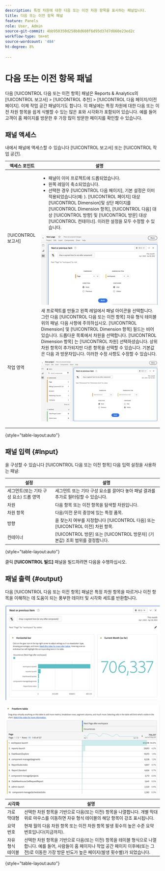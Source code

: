 ```yaml
---
description: 특정 차원에 대한 다음 또는 이전 차원 항목을 표시하는 패널입니다.
title: 다음 또는 이전 항목 패널
feature: Panels
role: User, Admin
source-git-commit: 4bb950350d258b8d608f6d95d37d7d860e23ed2c
workflow-type: tm+mt
source-wordcount: '484'
ht-degree: 8%

---
```



# 다음 또는 이전 항목 패널

다음 [!UICONTROL 다음 또는 이전 항목] 패널은 Reports &amp; Analytics의 [!UICONTROL 보고서] > [!UICONTROL 추천] > [!UICONTROL 다음 페이지/이전 페이지]. 이제 작업 공간 패널이기도 합니다. 이 패널에는 특정 차원에 대한 다음 또는 이전 차원 항목을 쉽게 식별할 수 있는 많은 표와 시각화가 포함되어 있습니다. 예를 들어 고객이 홈 페이지를 방문한 후 가장 많이 방문한 페이지를 확인할 수 있습니다.

## 패널 액세스

내에서 패널에 액세스할 수 있습니다 [!UICONTROL 보고서] 또는 [!UICONTROL 작업 공간].

| 액세스 포인트 | 설명 |
| --- | --- |
| [!UICONTROL 보고서] | <ul><li>패널이 이미 프로젝트에 드롭되었습니다.</li><li>왼쪽 레일이 축소되었습니다.</li><li>선택한 경우 [!UICONTROL 다음 페이지], 기본 설정은 이미 적용되었습니다(예: ). [!UICONTROL 페이지] 대상 [!UICONTROL Dimension]및 상단 페이지를 [!UICONTROL Dimension 항목], [!UICONTROL 다음] 대상 [!UICONTROL 방향] 및 [!UICONTROL 방문] 대상 [!UICONTROL 컨테이너]. 이러한 설정을 모두 수정할 수 있습니다.</li></ul>![다음/이전 패널](assets/next-previous.png) |
| 작업 영역 | 새 프로젝트를 만들고 왼쪽 레일에서 패널 아이콘을 선택합니다. 그런 다음 [!UICONTROL 다음 또는 이전 항목] 자유 형식 테이블 위의 패널. 다음 사항에 주의하십시오. [!UICONTROL Dimension] 및 [!UICONTROL Dimension 항목] 필드는 비어 있습니다. 드롭다운 목록에서 차원을 선택합니다. [!UICONTROL Dimension 항목] 는 [!UICONTROL 차원] 선택하셨습니다. 상위 차원 항목이 추가되지만 다른 항목을 선택할 수 있습니다. 기본값은 다음 과 방문자입니다. 이러한 수정 사항도 수정할 수 있습니다.<p>![다음/이전 패널](assets/next-previous2.png) |

{style=&quot;table-layout:auto&quot;}

## 패널 입력 {#Input}

을 구성할 수 있습니다 [!UICONTROL 다음 또는 이전 항목] 다음 입력 설정을 사용하는 패널:

| 설정 | 설명 |
| --- | --- |
| 세그먼트(또는 기타 구성 요소) 드롭 영역 | 세그먼트 또는 기타 구성 요소를 끌어다 놓아 패널 결과를 추가로 필터링할 수 있습니다. |
| 차원 | 다음 항목 또는 이전 항목을 탐색할 차원입니다. |
| 차원 항목 | 다음/이전 문의 중앙에 있는 특정 품목. |
| 방향 | 을 찾는지 여부를 지정합니다 [!UICONTROL 다음] 또는 [!UICONTROL 이전] 차원 항목. |
| 컨테이너 | [!UICONTROL 방문] 또는 [!UICONTROL 방문자] (기본값) 조회 범위를 결정합니다. |

{style=&quot;table-layout:auto&quot;}

클릭 **[!UICONTROL 빌드]** 패널을 빌드하려면 다음을 수행하십시오.

## 패널 출력 {#output}

다음 [!UICONTROL 다음 또는 이전 항목] 패널은 특정 차원 항목을 따르거나 이전 항목을 이해하는 데 도움이 되는 풍부한 데이터 및 시각화 세트를 반환합니다.

![다음/이전 패널 출력](assets/next-previous-output.png)

![다음/이전 패널 출력](assets/next-previous-output2.png)

| 시각화 | 설명 |
| --- | --- |
| 가로 막대형 | 선택한 차원 항목을 기반으로 다음(또는 이전) 항목을 나열합니다. 개별 막대 위로 마우스를 이동하면 자유 형식 테이블의 해당 항목이 강조 표시됩니다. |
| 요약 번호 | 현재 월의 다음 차원 항목 또는 이전 차원 항목 발생 횟수의 높은 수준 요약 번호입니다(지금까지). |
| 자유 형식 테이블 | 선택한 차원 항목을 기반으로 다음(또는 이전) 항목을 테이블 형식으로 나열합니다. 예를 들어, 사람들이 홈 페이지나 작업 공간 페이지 이후에(또는 그 전)로 이동한 가장 방문 빈도가 높은 페이지(발생 횟수별)가 되었습니다. |

{style=&quot;table-layout:auto&quot;}

